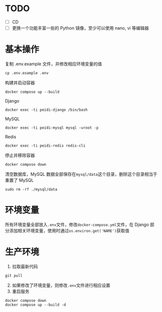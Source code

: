 # TODO
- [ ] CD
- [ ] 更换一个功能丰富一些的 Python 镜像，至少可以使用 nano, vi 等编辑器

# 基本操作
复制 .env.example 文件，并修改相应环境变量的值
```
cp .env.example .env
```
构建并启动容器
```
docker compose up --build
```
Django
```
docker exec -ti peidi-django /bin/bash
```
MySQL
```
docker exec -ti peidi-mysql mysql -uroot -p
```
Redis
```
docker exec -ti peidi-redis redis-cli
```
停止并移除容器
```
docker compose down
```
清空数据库，MySQL 数据全部保存在`mysql/data`这个目录，删除这个目录相当于重置了 MySQL
```
sudo rm -rf ./mysql/data
```

# 环境变量
所有环境变量全部放入`.env`文件，修改`docker-compose.yml`文件，在 Django 部分添加相关环境变量，使用时通过```os.environ.get('NAME')```获取值

# 生产环境
1. 拉取最新代码
```
git pull
```
2. 如果修改了环境变量，则修改`.env`文件进行相应设置
3. 重启服务
```
docker compose down
docker compose up --build -d
```

